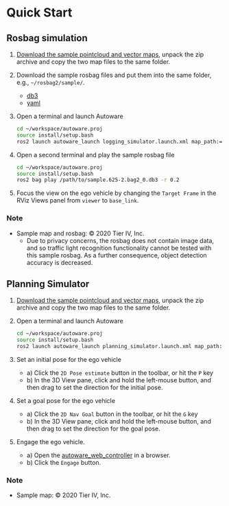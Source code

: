 # Quick Start

## Rosbag simulation

1. [Download the sample pointcloud and vector maps](https://drive.google.com/open?id=1ovrJcFS5CZ2H51D8xVWNtEvj_oiXW-zk), unpack the zip archive and copy the two map files to the same folder.
2. Download the sample rosbag files and put them into the same folder, e.g., `~/rosbag2/sample/`.

   - [db3](https://drive.google.com/file/d/1wLWyOlfH_-k4VYBgae1KAFlKdwJnH_si/view?usp=sharing)
   - [yaml](https://drive.google.com/file/d/1Arb-QVnNHM-BFdB_icm7J7fWkyuZt7mZ/view?usp=sharing)

3. Open a terminal and launch Autoware

   ```sh
   cd ~/workspace/autoware.proj
   source install/setup.bash
   ros2 launch autoware_launch logging_simulator.launch.xml map_path:=/path/to/map_folder vehicle_model:=lexus sensor_model:=aip_xx1
   ```

4. Open a second terminal and play the sample rosbag file

   ```sh
   cd ~/workspace/autoware.proj
   source install/setup.bash
   ros2 bag play /path/to/sample.625-2.bag2_0.db3 -r 0.2
   ```

5. Focus the view on the ego vehicle by changing the `Target Frame` in the RViz Views panel from `viewer` to `base_link`.

### Note

- Sample map and rosbag: © 2020 Tier IV, Inc.
  - Due to privacy concerns, the rosbag does not contain image data, and so traffic light recognition functionality cannot be tested with this sample rosbag. As a further consequence, object detection accuracy is decreased.

## Planning Simulator

1. [Download the sample pointcloud and vector maps](https://drive.google.com/open?id=197kgRfSomZzaSbRrjWTx614le2qN-oxx), unpack the zip archive and copy the two map files to the same folder.
2. Open a terminal and launch Autoware

   ```sh
   cd ~/workspace/autoware.proj
   source install/setup.bash
   ros2 launch autoware_launch planning_simulator.launch.xml map_path:=/path/to/map_folder vehicle_model:=lexus sensor_model:=aip_xx1
   ```

3. Set an initial pose for the ego vehicle

   - a) Click the `2D Pose estimate` button in the toolbar, or hit the `P` key
   - b) In the 3D View pane, click and hold the left-mouse button, and then drag to set the direction for the initial pose.

4. Set a goal pose for the ego vehicle

   - a) Click the `2D Nav Goal` button in the toolbar, or hit the `G` key
   - b) In the 3D View pane, click and hold the left-mouse button, and then drag to set the direction for the goal pose.

5. Engage the ego vehicle.

   - a) Open the [autoware_web_controller](http://localhost:8085/autoware_web_controller/) in a browser.
   - b) Click the `Engage` button.

### Note

- Sample map: © 2020 Tier IV, Inc.
